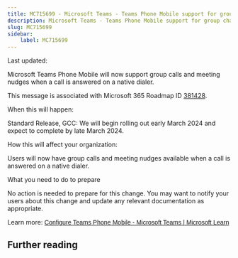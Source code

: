 ```yaml
---
title: MC715699 - Microsoft Teams - Teams Phone Mobile support for group chats and meeting nudges
description: Microsoft Teams - Teams Phone Mobile support for group chats and meeting nudges
slug: MC715699
sidebar:
    label: MC715699
---
```



Last updated: 

<p style="">Microsoft Teams Phone Mobile will now support group calls and meeting nudges when a call is answered on a native dialer.<br></p>
<p>This message is associated with Microsoft 365 Roadmap ID <a href="https://www.microsoft.com/microsoft-365/roadmap?filters=&amp;searchterms=381428" target="_blank">381428</a>.<br></p>

<p>When this will happen:<br></p>

<p>Standard Release, GCC: We will begin rolling out early March 2024 and expect to complete by late March 2024.<br></p>

<p>How this will affect your organization:<br></p>

<p>Users will now have group calls and meeting nudges available when a call is answered on a native dialer.</p><p>
</p>

<p>What you need to do to prepare<br></p>
<p>No action is needed to prepare for this change. You may want to notify your users about this change and update any relevant documentation as appropriate.</p><p>Learn more: <a href="https://learn.microsoft.com/microsoftteams/operator-connect-mobile-configure" target="_blank" style="background-color: rgb(255, 255, 255); font-family: sans-serif; font-weight: 400;">Configure Teams Phone Mobile - Microsoft Teams | Microsoft Learn</a></p>

## Further reading
